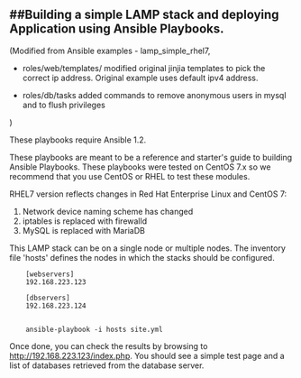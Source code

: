 ##Building a simple LAMP stack and deploying Application using Ansible Playbooks.
-------------------------------------------

(Modified from Ansible examples - lamp_simple_rhel7, 

- roles/web/templates/ 
modified original jinjia templates to pick the correct ip address. Original
example uses default ipv4 address.

- roles/db/tasks 
added commands to remove anonymous users in mysql and to flush privileges

)

These playbooks require Ansible 1.2.

These playbooks are meant to be a reference and starter's guide to building
Ansible Playbooks. These playbooks were tested on CentOS 7.x so we recommend
that you use CentOS or RHEL to test these modules.

RHEL7 version reflects changes in Red Hat Enterprise Linux and CentOS 7:
1. Network device naming scheme has changed
2. iptables is replaced with firewalld
3. MySQL is replaced with MariaDB

This LAMP stack can be on a single node or multiple nodes. The inventory file
'hosts' defines the nodes in which the stacks should be configured.

        [webservers]
        192.168.223.123

        [dbservers]
        192.168.223.124


        ansible-playbook -i hosts site.yml

Once done, you can check the results by browsing to http://192.168.223.123/index.php.
You should see a simple test page and a list of databases retrieved from the
database server.
